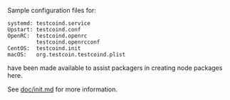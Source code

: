 Sample configuration files for:
```
systemd: testcoind.service
Upstart: testcoind.conf
OpenRC:  testcoind.openrc
         testcoind.openrcconf
CentOS:  testcoind.init
macOS:   org.testcoin.testcoind.plist
```
have been made available to assist packagers in creating node packages here.

See [doc/init.md](../../doc/init.md) for more information.
